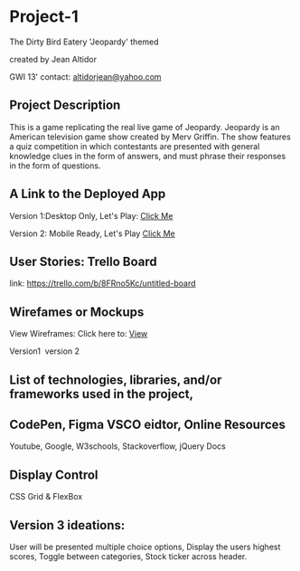 # Project-1
The Dirty Bird Eatery 
'Jeopardy' themed

created by Jean Altidor

GWI 13'
contact: altidorjean@yahoo.com




Project Description
-
This is a game replicating the real live game of Jeopardy. Jeopardy is an American television game show created by Merv Griffin. The show features a quiz competition in which contestants are presented with general knowledge clues in the form of answers, and must phrase their responses in the form of questions. 

A Link to the Deployed App
-
Version 1:Desktop Only,
Let's Play: [Click Me](https://www.bitballoon.com/sites/denimcityproject1)

Version 2: Mobile Ready, Let's Play
[Click Me](https://www.bitballoon.com/sites/project-1-version-2)


User Stories: Trello Board 
-
link: https://trello.com/b/8FRno5Kc/untitled-board

Wirefames or Mockups 
-
View Wireframes:
Click here to: [View](https://www.figma.com/file/f6hFhrx9jofwWUdSkiJJfhSD/Untitled)

Version1 ![]()
version 2 ![]()


List of technologies, libraries, and/or frameworks used in the project,
-
CodePen, 
Figma
VSCO eidtor,
Online Resources
- 
Youtube,
Google,
W3schools, 
Stackoverflow,
jQuery Docs

Display Control
-
CSS Grid & FlexBox

Version 3 ideations:
-
User will be presented multiple choice options,
Display the users highest scores, Toggle between categories, Stock ticker across header.


